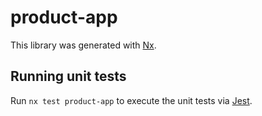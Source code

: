 # product-app

This library was generated with [Nx](https://nx.dev).

## Running unit tests

Run `nx test product-app` to execute the unit tests via [Jest](https://jestjs.io).
